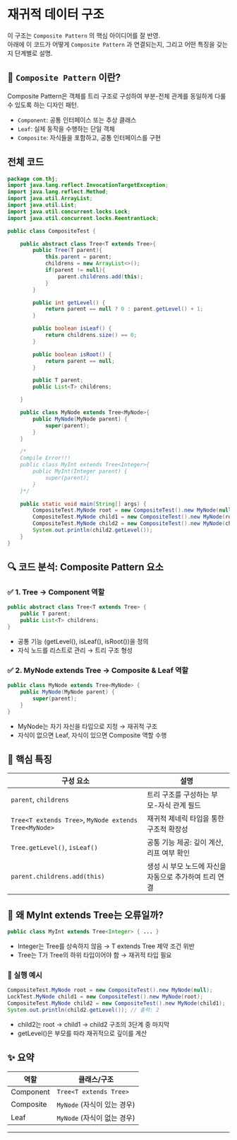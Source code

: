 # 재귀적 데이터 구조
이 구조는 `Composite Pattern` 의 핵심 아이디어를 잘 반영.  
아래에 이 코드가 어떻게 `Composite Pattern` 과 연결되는지, 그리고 어떤 특징을 갖는지 단계별로 설명.

## 🌳 `Composite Pattern` 이란?
Composite Pattern은 객체를 트리 구조로 구성하여 부분-전체 관계를 동일하게 다룰 수 있도록 하는 디자인 패턴.
- `Component`: 공통 인터페이스 또는 추상 클래스
- `Leaf`: 실제 동작을 수행하는 단일 객체
- `Composite`: 자식들을 포함하고, 공통 인터페이스를 구현

## 전체 코드
```java
package com.thj;
import java.lang.reflect.InvocationTargetException;
import java.lang.reflect.Method;
import java.util.ArrayList;
import java.util.List;
import java.util.concurrent.locks.Lock;
import java.util.concurrent.locks.ReentrantLock;

public class CompositeTest {

    public abstract class Tree<T extends Tree>{
        public Tree(T parent){
            this.parent = parent;
            childrens = new ArrayList<>();
            if(parent != null){
                parent.childrens.add(this);
            }
        }

        public int getLevel() {
            return parent == null ? 0 : parent.getLevel() + 1;
        }

        public boolean isLeaf() {
            return childrens.size() == 0;
        }

        public boolean isRoot() {
            return parent == null;
        }

        public T parent;
        public List<T> childrens;

    }

    public class MyNode extends Tree<MyNode>{
        public MyNode(MyNode parent) {
            super(parent);
        }
    }

    /*
    Compile Error!!!
    public class MyInt extends Tree<Integer>{
        public MyInt(Integer parent) {
            super(parent);
        }
    }*/

    public static void main(String[] args) {
        CompositeTest.MyNode root = new CompositeTest().new MyNode(null);
        CompositeTest.MyNode child1 = new CompositeTest().new MyNode(root);
        CompositeTest.MyNode child2 = new CompositeTest().new MyNode(child1);
        System.out.println(child2.getLevel());
    }
}
```

## 🔍 코드 분석: Composite Pattern 요소

### ✅ 1. Tree<T extends Tree> → Component 역할
```java
public abstract class Tree<T extends Tree> {
    public T parent;
    public List<T> childrens;
}
```
- 공통 기능 (getLevel(), isLeaf(), isRoot())을 정의
- 자식 노드를 리스트로 관리 → 트리 구조 형성

### ✅ 2. MyNode extends Tree<MyNode> → Composite & Leaf 역할
```java
public class MyNode extends Tree<MyNode> {
    public MyNode(MyNode parent) {
        super(parent);
    }
}
```
- MyNode는 자기 자신을 타입으로 지정 → 재귀적 구조
- 자식이 없으면 Leaf, 자식이 있으면 Composite 역할 수행

## 🧠 핵심 특징
| 구성 요소                        | 설명                                                                 |
|----------------------------------|----------------------------------------------------------------------|
| `parent`, `childrens`            | 트리 구조를 구성하는 부모-자식 관계 필드                             |
| `Tree<T extends Tree>`, `MyNode extends Tree<MyNode>` | 재귀적 제네릭 타입을 통한 구조적 확장성                             |
| `Tree.getLevel()`, `isLeaf()`    | 공통 기능 제공: 깊이 계산, 리프 여부 확인                            |
| `parent.childrens.add(this)`     | 생성 시 부모 노드에 자신을 자동으로 추가하여 트리 연결               |


## 🚫 왜 MyInt extends Tree<Integer>는 오류일까?
```java
public class MyInt extends Tree<Integer> { ... }
```
- Integer는 Tree를 상속하지 않음 → T extends Tree 제약 조건 위반
- Tree<T>는 T가 Tree의 하위 타입이어야 함 → 재귀적 타입 필요

### 🧪 실행 예시
```java
CompositeTest.MyNode root = new CompositeTest().new MyNode(null);
LockTest.MyNode child1 = new CompositeTest().new MyNode(root);
CompositeTest.MyNode child2 = new CompositeTest().new MyNode(child1);
System.out.println(child2.getLevel()); // 출력: 2
```
- child2는 root → child1 → child2 구조의 3단계 중 마지막
- getLevel()은 부모를 따라 재귀적으로 깊이를 계산

## ✨ 요약
| 역할       | 클래스/구조                   |
|------------|-------------------------------|
| Component  | `Tree<T extends Tree>`        |
| Composite  | `MyNode` (자식이 있는 경우)    |
| Leaf       | `MyNode` (자식이 없는 경우)    |

---



